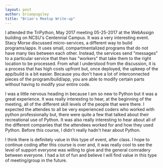 ```yaml
---
layout: post
author: brianpugsley
title: "Brian's Meetup Write-up"
---
```


I attended the TriPython, May 2017 meeting 05-25-2017 at the WebAssign building on NCSU's Centennial Campus. It was a very interesting event. Stacy Morse discussed micro-services, a different way to build programs/apps. It uses small, compartmentalized programs that do not have many ties between each other. Instead, the services send "messages" to a particular service that then has "workers" that take them to the right location to be processed. From what I understood from the discussion, it is a process that has high costs upfront but, once deployed, the upkeep of the app/build is a bit easier. Because you don't have a lot of interconnected pieces of the program/build/app, you are able to modify certain parts without having to modify your entire code. 

I was a little nervous heading in because I am so new to Python but it was a great experience. It was really interesting to hear, at the beginning of the meeting, all of the different skill levels of the people that were there. I expected the attendes to all be very experienced coders who worked with python professionally but, there were quite a few that talked about their recreational use of Python. It was also really interesting to hear about all of the different companies that the attendees worked for and how they used Python. Before this course, I didn't really hadn't hear about Python.

I think there is definitely value in this type of event, after class. I hope to continue coding after this course is over and, it was really cool to see the level of support everyone was willing to give and the general comradery between everyone. I had a lot of fun and believe I will find value in this type of meeting/group in the future.

